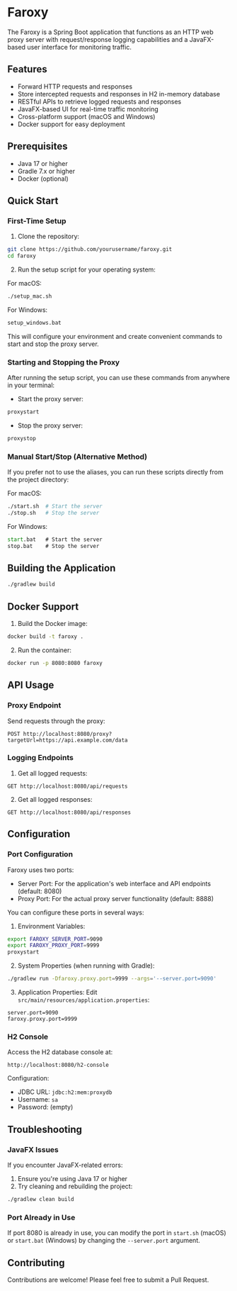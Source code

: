 # Faroxy

The Faroxy is a Spring Boot application that functions as an HTTP web proxy server with request/response logging capabilities and a JavaFX-based user interface for monitoring traffic.

## Features

- Forward HTTP requests and responses
- Store intercepted requests and responses in H2 in-memory database
- RESTful APIs to retrieve logged requests and responses
- JavaFX-based UI for real-time traffic monitoring
- Cross-platform support (macOS and Windows)
- Docker support for easy deployment

## Prerequisites

- Java 17 or higher
- Gradle 7.x or higher
- Docker (optional)

## Quick Start

### First-Time Setup

1. Clone the repository:
```bash
git clone https://github.com/yourusername/faroxy.git
cd faroxy
```

2. Run the setup script for your operating system:

For macOS:
```bash
./setup_mac.sh
```

For Windows:
```cmd
setup_windows.bat
```

This will configure your environment and create convenient commands to start and stop the proxy server.

### Starting and Stopping the Proxy

After running the setup script, you can use these commands from anywhere in your terminal:

- Start the proxy server:
```bash
proxystart
```

- Stop the proxy server:
```bash
proxystop
```

### Manual Start/Stop (Alternative Method)

If you prefer not to use the aliases, you can run these scripts directly from the project directory:

For macOS:
```bash
./start.sh  # Start the server
./stop.sh   # Stop the server
```

For Windows:
```cmd
start.bat   # Start the server
stop.bat    # Stop the server
```

## Building the Application

```bash
./gradlew build
```

## Docker Support

1. Build the Docker image:
```bash
docker build -t faroxy .
```

2. Run the container:
```bash
docker run -p 8080:8080 faroxy
```

## API Usage

### Proxy Endpoint

Send requests through the proxy:
```
POST http://localhost:8080/proxy?targetUrl=https://api.example.com/data
```

### Logging Endpoints

1. Get all logged requests:
```
GET http://localhost:8080/api/requests
```

2. Get all logged responses:
```
GET http://localhost:8080/api/responses
```

## Configuration

### Port Configuration

Faroxy uses two ports:
- Server Port: For the application's web interface and API endpoints (default: 8080)
- Proxy Port: For the actual proxy server functionality (default: 8888)

You can configure these ports in several ways:

1. Environment Variables:
```bash
export FAROXY_SERVER_PORT=9090
export FAROXY_PROXY_PORT=9999
proxystart
```

2. System Properties (when running with Gradle):
```bash
./gradlew run -Dfaroxy.proxy.port=9999 --args='--server.port=9090'
```

3. Application Properties:
Edit `src/main/resources/application.properties`:
```properties
server.port=9090
faroxy.proxy.port=9999
```

### H2 Console

Access the H2 database console at:
```
http://localhost:8080/h2-console
```

Configuration:
- JDBC URL: `jdbc:h2:mem:proxydb`
- Username: `sa`
- Password: (empty)

## Troubleshooting

### JavaFX Issues

If you encounter JavaFX-related errors:
1. Ensure you're using Java 17 or higher
2. Try cleaning and rebuilding the project:
```bash
./gradlew clean build
```

### Port Already in Use

If port 8080 is already in use, you can modify the port in `start.sh` (macOS) or `start.bat` (Windows) by changing the `--server.port` argument.

## Contributing

Contributions are welcome! Please feel free to submit a Pull Request.
